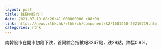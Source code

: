 ```yaml
---
layout: post
title: 韓股初段向下
date: 2021-07-19 08:26:41.000000000 +08:00
link: https://news.rthk.hk/rthk/ch/component/k2/1601450-20210719.htm
categories: rthk
---
```


南韓股市在開市初段下跌，首爾綜合指數報3247點，跌29點，跌幅0.9%。

